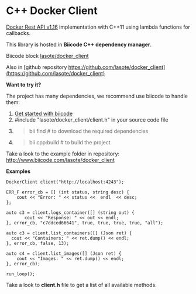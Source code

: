 # C++ Docker Client

[Docker Rest API v1.16](https://docs.docker.com/reference/api/docker_remote_api_v1.16/) implementation with C++11 using lambda functions for callbacks.

This library is hosted in **Biicode C++ dependency manager**.

Biicode block [lasote/docker_client](http://www.biicode.com/lasote/docker_client)

Also in [github repository https://github.com/lasote/docker_client](https://github.com/lasote/docker_client)

**Want to try it?**

The project has many dependencies, we recommend use biicode to handle them:

1. [Get started with biicode](http://docs.biicode.com/c++/gettingstarted.html)
2. #include "lasote/docker_client/client.h" in your source code file
3. > bii find # to download the required dependencies
4. > bii cpp:build # to build the project

Take a look to the example folder in repository: http://www.biicode.com/lasote/docker_client

**Examples**
```
DockerClient client("http://localhost:4243");

ERR_F error_cb = [] (int status, string desc) {
    cout << "Error: " << status <<  endl  << desc;
};

auto c3 = client.logs_container([] (string out) {
       cout << "Response: " << out << endl;
}, error_cb, "c7ddced66641", true, true, true, true, "all");

auto c3 = client.list_containers([] (Json ret) {
  cout << "Containers: " << ret.dump() << endl;
}, error_cb, false, 13);

auto c4 = client.list_images([] (Json ret) {
    cout << "Images: " << ret.dump() << endl;
}, error_cb);

run_loop();

```

Take a look to **client.h** file to get a list of all available methods.
